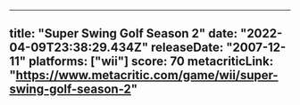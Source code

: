 
---
title: "Super Swing Golf Season 2"
date: "2022-04-09T23:38:29.434Z"
releaseDate: "2007-12-11"
platforms: ["wii"]
score: 70
metacriticLink: "https://www.metacritic.com/game/wii/super-swing-golf-season-2"
---
